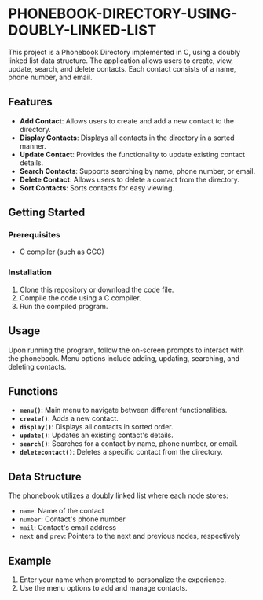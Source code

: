 # PHONEBOOK-DIRECTORY-USING-DOUBLY-LINKED-LIST

This project is a Phonebook Directory implemented in C, using a doubly linked list data structure. The application allows users to create, view, update, search, and delete contacts. Each contact consists of a name, phone number, and email.

## Features

- **Add Contact**: Allows users to create and add a new contact to the directory.
- **Display Contacts**: Displays all contacts in the directory in a sorted manner.
- **Update Contact**: Provides the functionality to update existing contact details.
- **Search Contacts**: Supports searching by name, phone number, or email.
- **Delete Contact**: Allows users to delete a contact from the directory.
- **Sort Contacts**: Sorts contacts for easy viewing.

## Getting Started

### Prerequisites

- C compiler (such as GCC)

### Installation

1. Clone this repository or download the code file.
2. Compile the code using a C compiler.
3. Run the compiled program.

## Usage

Upon running the program, follow the on-screen prompts to interact with the phonebook. Menu options include adding, updating, searching, and deleting contacts.

## Functions

- **`menu()`**: Main menu to navigate between different functionalities.
- **`create()`**: Adds a new contact.
- **`display()`**: Displays all contacts in sorted order.
- **`update()`**: Updates an existing contact's details.
- **`search()`**: Searches for a contact by name, phone number, or email.
- **`deletecontact()`**: Deletes a specific contact from the directory.

## Data Structure

The phonebook utilizes a doubly linked list where each node stores:
- `name`: Name of the contact
- `number`: Contact's phone number
- `mail`: Contact's email address
- `next` and `prev`: Pointers to the next and previous nodes, respectively

## Example

1. Enter your name when prompted to personalize the experience.
2. Use the menu options to add and manage contacts.
